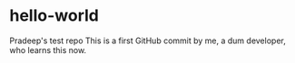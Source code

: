 # hello-world
Pradeep's test repo
This is a first GitHub commit by me, a dum developer, who learns this now. 
